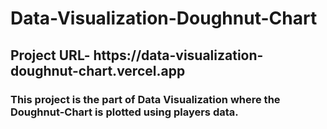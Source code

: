 # Data-Visualization-Doughnut-Chart

<h2>Project URL- https://data-visualization-doughnut-chart.vercel.app</h2>
<h3>This project is the part of Data Visualization where the Doughnut-Chart is plotted using players data.</h3>

